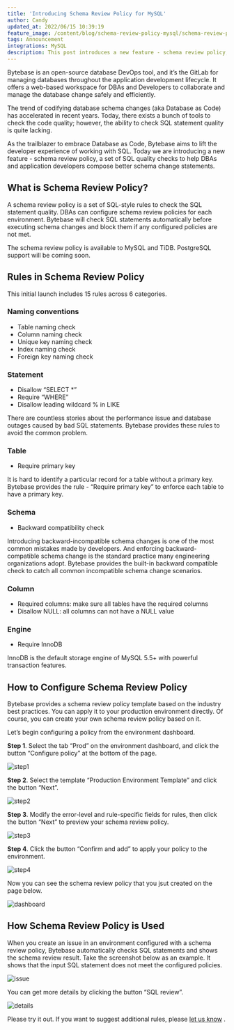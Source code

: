 ```yaml
---
title: 'Introducing Schema Review Policy for MySQL'
author: Candy
updated_at: 2022/06/15 10:39:19
feature_image: /content/blog/schema-review-policy-mysql/schema-review-policy-cover.webp
tags: Announcement
integrations: MySQL
description: This post introduces a new feature - schema review policy, which help DBAs and application developers compose better schema change statements.
---
```


Bytebase is an open-source database DevOps tool, and it’s the GitLab for managing databases throughout the application development lifecycle. It offers a web-based workspace for DBAs and Developers to collaborate and manage the database change safely and efficiently.

The trend of codifying database schema changes (aka Database as Code) has accelerated in recent years. Today, there exists a bunch of tools to check the code quality; however, the ability to check SQL statement quality is quite lacking.

As the trailblazer to embrace Database as Code, Bytebase aims to lift the developer experience of working with SQL. Today we are introducing a new feature - schema review policy, a set of SQL quality checks to help DBAs and application developers compose better schema change statements.

## What is Schema Review Policy?

A schema review policy is a set of SQL-style rules to check the SQL statement quality. DBAs can configure schema review policies for each environment. Bytebase will check SQL statements automatically before executing schema changes and block them if any configured policies are not met.

The schema review policy is available to MySQL and TiDB. PostgreSQL support will be coming soon.

## Rules in Schema Review Policy

This initial launch includes 15 rules across 6 categories.

### Naming conventions

- Table naming check
- Column naming check
- Unique key naming check
- Index naming check
- Foreign key naming check

### Statement

- Disallow “SELECT \*”
- Require “WHERE”
- Disallow leading wildcard % in LIKE

There are countless stories about the performance issue and database outages caused by bad SQL statements. Bytebase provides these rules to avoid the common problem.

### Table

- Require primary key

It is hard to identify a particular record for a table without a primary key. Bytebase provides the rule - “Require primary key” to enforce each table to have a primary key.

### Schema

- Backward compatibility check

Introducing backward-incompatible schema changes is one of the most common mistakes made by developers. And enforcing backward-compatible schema change is the standard practice many engineering organizations adopt. Bytebase provides the built-in backward compatible check to catch all common incompatible schema change scenarios.

### Column

- Required columns: make sure all tables have the required columns
- Disallow NULL: all columns can not have a NULL value

### Engine

- Require InnoDB

InnoDB is the default storage engine of MySQL 5.5+ with powerful transaction features.

## How to Configure Schema Review Policy

Bytebase provides a schema review policy template based on the industry best practices. You can apply it to your production environment directly. Of course, you can create your own schema review policy based on it.

Let’s begin configuring a policy from the environment dashboard.

**Step 1**. Select the tab “Prod” on the environment dashboard, and click the button “Configure policy” at the bottom of the page.

![step1](/content/blog/schema-review-policy-mysql/schema-review-policy-step1.webp)

**Step 2**. Select the template “Production Environment Template” and click the button “Next”.

![step2](/content/blog/schema-review-policy-mysql/schema-review-policy-step2.webp)

**Step 3**. Modify the error-level and rule-specific fields for rules, then click the button “Next” to preview your schema review policy.

![step3](/content/blog/schema-review-policy-mysql/schema-review-policy-step3.webp)

**Step 4**. Click the button “Confirm and add” to apply your policy to the environment.

![step4](/content/blog/schema-review-policy-mysql/schema-review-policy-step4.webp)

Now you can see the schema review policy that you jsut created on the page below.

![dashboard](/content/blog/schema-review-policy-mysql/schema-review-policy-dashboard.webp)

## How Schema Review Policy is Used

When you create an issue in an environment configured with a schema review policy, Bytebase automatically checks SQL statements and shows the schema review result. Take the screenshot below as an example. It shows that the input SQL statement does not meet the configured policies.

![issue](/content/blog/schema-review-policy-mysql/schema-review-policy-issue.webp)

You can get more details by clicking the button “SQL review”.

![details](/content/blog/schema-review-policy-mysql/schema-review-policy-details.webp)

Please try it out. If you want to suggest additional rules, please [let us know](https://github.com/bytebase/bytebase/issues) .
